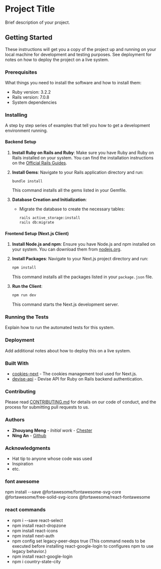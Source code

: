 # Project Title

Brief description of your project.

## Getting Started

These instructions will get you a copy of the project up and running on your local machine for development and testing purposes. See deployment for notes on how to deploy the project on a live system.

### Prerequisites

What things you need to install the software and how to install them:

- Ruby version: 3.2.2
- Rails version: 7.0.8
- System dependencies

### Installing

A step by step series of examples that tell you how to get a development environment running.

#### Backend Setup

1. **Install Ruby on Rails and Ruby**: Make sure you have Ruby and Ruby on Rails installed on your system. You can find the installation instructions on the [Official Rails Guides](https://guides.rubyonrails.org/getting_started.html#creating-a-new-rails-project-installing-rails).

2. **Install Gems**: Navigate to your Rails application directory and run:

   ```bash
   bundle install
   ```

   This command installs all the gems listed in your Gemfile.

3. **Database Creation and Initialization**:

   - Migrate the database to create the necessary tables:

     ```bash
     rails active_storage:install
     rails db:migrate
     ```

#### Frontend Setup (Next.js Client)

1. **Install Node.js and npm**: Ensure you have Node.js and npm installed on your system. You can download them from [nodejs.org](https://nodejs.org/).

2. **Install Packages**: Navigate to your Next.js project directory and run:

   ```bash
   npm install
   ```

   This command installs all the packages listed in your `package.json` file.

3. **Run the Client**:

   ```bash
   npm run dev
   ```

   This command starts the Next.js development server.

### Running the Tests

Explain how to run the automated tests for this system.

### Deployment

Add additional notes about how to deploy this on a live system.

### Built With

- [cookies-next](https://www.npmjs.com/package/cookies-next) - The cookies management tool used for Next.js.
- [devise-api](https://github.com/nejdetkadir/devise-api) - Devise API for Ruby on Rails backend authentication.

### Contributing

Please read [CONTRIBUTING.md](#) for details on our code of conduct, and the process for submitting pull requests to us.

### Authors

- **Zhouyang Meng** - _Initial work_ - [Chester](https://github.com/YuyakeSys)
- **Ning An** - [Github](https://github.com/Annedrew)

### Acknowledgments

- Hat tip to anyone whose code was used
- Inspiration
- etc.

### font awesome

npm install --save @fortawesome/fontawesome-svg-core @fortawesome/free-solid-svg-icons @fortawesome/react-fontawesome

### react commands

- npm i --save react-select
- npm install react-dropzone
- npm install react-icons
- npm install next-auth
- npm config set legacy-peer-deps true (This command needs to be executed before installing react-google-login to configures npm to use legacy behavior.)
- npm install react-google-login
- npm i country-state-city
